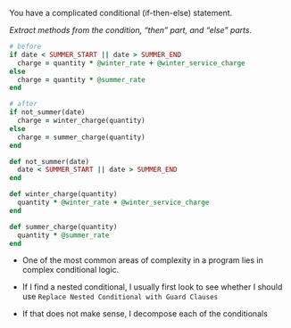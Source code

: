 You have a complicated conditional (if-then-else) statement.

*Extract methods from the condition, “then” part, and “else” parts.*

```ruby
# before
if date < SUMMER_START || date > SUMMER_END
  charge = quantity * @winter_rate + @winter_service_charge
else
  charge = quantity * @summer_rate
end

# after
if not_summer(date)
  charge = winter_charge(quantity)
else
  charge = summer_charge(quantity)
end

def not_summer(date)
  date < SUMMER_START || date > SUMMER_END
end

def winter_charge(quantity)
  quantity * @winter_rate + @winter_service_charge
end

def summer_charge(quantity)
  quantity * @summer_rate
end
```

+ One of the most common areas of complexity in a program lies in complex conditional logic.

+ If I find a nested conditional, I usually first look to see whether I should use `Replace Nested Conditional with Guard Clauses`
+ If that does not make sense, I decompose each of the conditionals



